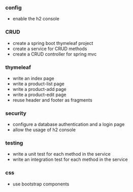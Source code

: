 ### config

- enable the h2 console

### CRUD

- create a spring boot thymeleaf project
- create a service for CRUD methods
- create a CRUD controller for spring mvc

### thymeleaf

- write an index page
- write a product-list page
- write a product-add page
- write a product-edit page
- reuse header and footer as fragments

### security

- configure a database authentication and a login page
- allow the usage of h2 console

### testing

- write a unit test for each method in the service
- write an integration test for each method in the service

### css

- use bootstrap components
